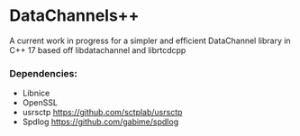 # DataChannels++

A current work in progress for a simpler and efficient DataChannel library 
in C++ 17 based off libdatachannel and librtcdcpp

### Dependencies:

* Libnice
* OpenSSL
* usrsctp https://github.com/sctplab/usrsctp
* Spdlog https://github.com/gabime/spdlog